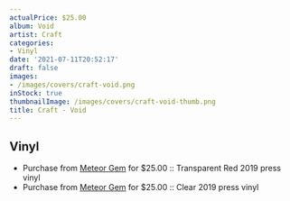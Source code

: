 ```yaml
---
actualPrice: $25.00
album: Void
artist: Craft
categories:
- Vinyl
date: '2021-07-11T20:52:17'
draft: false
images:
- /images/covers/craft-void.png
inStock: true
thumbnailImage: /images/covers/craft-void-thumb.png
title: Craft - Void
---
```


## Vinyl
* Purchase from [Meteor Gem](https://meteor-gem.com/products/craft-void-2xlp) for $25.00 :: Transparent Red 2019 press vinyl
* Purchase from [Meteor Gem](https://meteor-gem.com/products/craft-void-2xlp) for $25.00 :: Clear 2019 press vinyl
